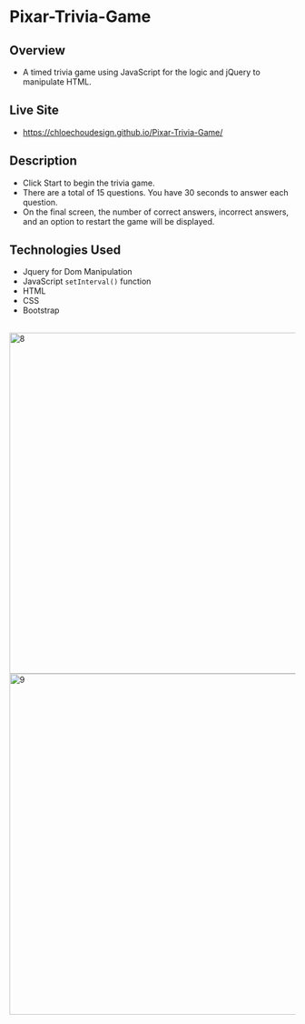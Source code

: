 # Pixar-Trivia-Game

## Overview
- A timed trivia game using JavaScript for the logic and jQuery to manipulate HTML.

## Live Site
-  https://chloechoudesign.github.io/Pixar-Trivia-Game/

## Description
- Click Start to begin the trivia game.
- There are a total of 15 questions. You have 30 seconds to answer each question.
- On the final screen, the number of correct answers, incorrect answers, and an option to restart the game will be displayed.

## Technologies Used
- Jquery for Dom Manipulation
- JavaScript `setInterval()` function
- HTML
- CSS
- Bootstrap

<br/>
<img width="600" alt="8" src="https://user-images.githubusercontent.com/28972721/37251271-b7cf8a0a-24c1-11e8-841f-6241f7fe2ccf.png">

<img width="600" alt="9" src="https://user-images.githubusercontent.com/28972721/37251272-b7e33118-24c1-11e8-84cc-37beafa24380.png">
